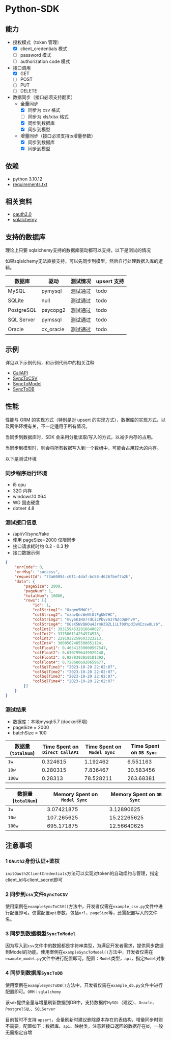 # Python-SDK

## 能力
- 授权模式（token 管理）
    - [x] client_credentials 模式
    - [ ] password 模式
    - [ ] authorization code 模式
- 接口调用
    - [x] GET
    - [ ] POST
    - [ ] PUT
    - [ ] DELETE
- 数据同步（接口必须支持翻页）
    - 全量同步
        - [x] 同步为 csv 格式
        - [ ] 同步为 xls/xlsx 格式
        - [x] 同步到数据库
        - [x] 同步到模型
    - 增量同步（接口必须支持ts增量参数）
        - [x] 同步到数据库
        - [x] 同步到模型

## 依赖
- python 3.10.12
- [requirements.txt](requirements.txt)

## 相关资料
- [oauth2.0](https://oauth.net/2/)
- [sqlalchemy](https://www.sqlalchemy.org/)
## 支持的数据库
理论上只要 sqlalchemy支持的数据库驱动都可以支持，以下是测试的情况

如果sqlalchemy无法直接支持，可以先同步到模型，然后自行处理数据入库的逻辑。

| 数据库        | 驱动                     | 测试情况 | upsert 支持 |
|------------|----------------------------| --- | --- |
| MySQL      | pymysql                    | 测试通过 | todo |
| SQLite     | null                       | 测试通过 | todo |
| PostgreSQL | psycopg2                   | 测试通过 | todo |
| SQL Server | pymssql                    | 测试通过 | todo |
| Oracle     | cx_oracle                  | 测试通过 | todo |

## 示例

详见以下示例代码，和示例代码中的相关注释

- [CallAPI](tests/example.py)
- [SyncToCSV](tests/example_csv.py)
- [SyncToModel](tests/example_model.py)
- [SyncToDB](tests/example_db.py)


## 性能

性能与 ORM 的实现方式（特别是对 upsert 的实现方式），数据库的实现方式，以及网络环境有关，不一定适用于所有情况。

当同步到数据库时，SDK 会采用分批读取/写入的方式，以减少内存的占用。

当同步到模型时，则会将所有数据写入到一个数组中，可能会占用较大的内存。

以下是测试环境

### 同步程序运行环境
- i5 cpu
- 32G 内存
- windows10 X64
- WD 固态硬盘
- dotnet 4.8

### 测试接口信息
- /api/v1/sync/fake
- 使用 pageSize=2000 仅限同步
- 接口请求耗时约 0.2 - 0.3 秒
- 接口数据示例

```json
{
	"errCode": 0,
	"errMsg": "success",
	"requestId": "73a60094-c0f1-4daf-bc58-4626fbef7a2b",
	"data": {
		"pageSize": 2000,
		"pageNum": 1,
		"totalNum": 10000,
		"rows": [{
			"id": 1,
			"colString1": "Oxqmn5MWCt",
			"colString2": "mzavQncWeNlOlFgUW7HC",
			"colString3": "mvy6K1HU7rdCicPbvvA3rNZcDWPhvV",
			"colString4": "XGsK5NVQHOu4JrmHZ9ZL1iLf0UYpdIvNIzswULzb",
			"colInt1": 3931594532918648027,
			"colInt2": 337586114254574578,
			"colInt3": 2291922259603323213,
			"colInt4": 3000562485500051124,
			"colFloat1": 0.46541339000557547,
			"colFloat2": 0.6307996439929248,
			"colFloat3": 0.9278393850101392,
			"colFloat4": 0.7286866920659677,
			"colSqlTime1": "2023-10-20 22:02:07",
			"colSqlTime2": "2023-10-20 22:02:07",
			"colSqlTime3": "2023-10-20 22:02:07",
			"colSqlTime4": "2023-10-20 22:02:07"
		}]
	}
}
```

### 测试结果
- 数据库：本地mysql:5.7 (docker环境)
- pageSize = 2000
- batchSize = 100

| 数据量(`totalNum`) | Time Spent on `Direct CallAPI` | Time Spent on `Model Sync ` | Time Spent on `DB Sync ` |
| ------------------ | ------------------------------ | --------------------------- | ------------------------ |
| `1w`               | 0.324615                       | 1.192462                    | 6.551163                 |
| `10w`              | 0.280315                       | 7.836467                    | 30.583456                |
| `100w`             | 0.28313                        | 78.528211                   | 263.68381                |

| 数据量(`totalNum`) | Memory Spent on `Model Sync ` | Memory Spent on `DB Sync ` |
| ------------------ | ----------------------------- | -------------------------- |
| `1w`               | 3.07421875                    | 3.12890625                 |
| `10w`              | 107.265625                    | 15.22265625                |
| `100w`             | 695.171875                    | 12.56640625                |


## 注意事项

### 1 `OAuth2`身份认证+鉴权

`initOauth2ClientCredentials`方法可以实现对token的自动续约与管理，指定client_id与client_secret即可

### 2 同步到`csv`文件`SyncToCSV`

使用案例在`exampleSyncToCSV()`方法中，开发者仅需在`example_csv.py`文件中进行配置即可。仅需配置`api`参数，包括`url`、`pageSize`等，还需配置写入的文件名。

### 3 同步到数据模型`SyncToModel`

因为写入到`csv`文件中的数据都是字符串类型，为满足开发者需求，提供同步数据到Model的功能。使用案例在`exampleSyncToModel()`方法中，开发者仅需在`example_model.py`文件中进行配置即可。配置：`Model`类型，`api`，指定`Model`对象

### 4 同步到数据库`SyncToDB`

使用案例在`exampleSyncToDB()`方法中，开发者仅需在`example_db.py`文件中进行配置即可。`ORM：sqlalchemy`

该`sdk`提供全量与增量刷新数据到DB中，支持数据库`MySQL`（建议）、`Oracle`、`PostgrelSQL`、`SQLServer`

目前暂时不支持 `upsert`，全量刷新时建议删除原本存在的表结构，增量同步时则不需要。配置如下：数据库、`api`、映射类，注意若接口返回的数据存在id，一般无需指定自增

